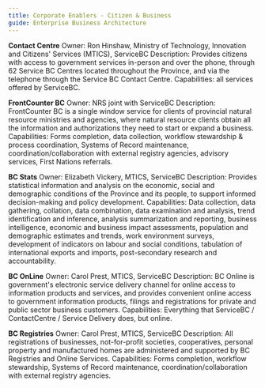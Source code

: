 ```yaml
---
title: Corporate Enablers - Citizen & Business
guide: Enterprise Business Architecture
---
```


**Contact Centre** Owner: Ron Hinshaw, Ministry of Technology, Innovation and Citizens' Services (MTICS), ServiceBC Description: Provides citizens with access to government services in-person and over the phone, through 62 Service BC Centres located throughout the Province, and via the telephone through the Service BC Contact Centre. Capabilities: all services offered by ServiceBC.

**FrontCounter BC** Owner: NRS joint with ServiceBC Description: FrontCounter BC is a single window service for clients of provincial natural resource ministries and agencies, where natural resource clients obtain all the information and authorizations they need to start or expand a business. Capabilities: Forms completion, data collection, workflow stewardship & process coordination, Systems of Record maintenance, coordination/collaboration with external registry agencies, advisory services, First Nations referrals.

**BC Stats** Owner: Elizabeth Vickery, MTICS, ServiceBC Description: Provides statistical information and analysis on the economic, social and demographic conditions of the Province and its people, to support informed decision-making and policy development. Capabilities: Data collection, data gathering, collation, data combination, data examination and analysis, trend identification and inference, analysis summarization and reporting, business intelligence, economic and business impact assessments, population and demographic estimates and trends, work environment surveys, development of indicators on labour and social conditions, tabulation of international exports and imports, post-secondary research and accountability.

**BC OnLine** Owner: Carol Prest, MTICS, ServiceBC Description: BC Online is government's electronic service delivery channel for online access to information products and services, and provides convenient online access to government information products, filings and registrations for private and public sector business customers. Capabilities: Everything that ServiceBC / ContactCentre / Service Delivery does, but online.

**BC Registries** Owner: Carol Prest, MTICS, ServiceBC Description: All registrations of businesses, not-for-profit societies, cooperatives, personal property and manufactured homes are administered and supported by BC Registries and Online Services. Capabilities: Forms completion, workflow stewardship, Systems of Record maintenance, coordination/collaboration with external registry agencies.

